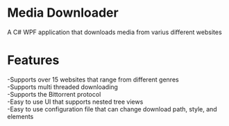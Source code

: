 # Media Downloader
A C# WPF application that downloads media from varius different websites

# Features
-Supports over 15 websites that range from different genres <br />
-Supports multi threaded downloading <br />
-Supports the Bittorrent protocol <br />
-Easy to use UI that supports nested tree views <br />
-Easy to use configuration file that can change download path, style, and elements <br />
